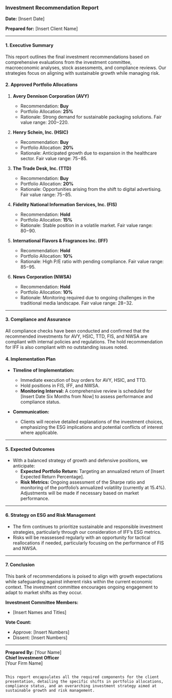### Investment Recommendation Report

**Date:** [Insert Date]

**Prepared for:** [Insert Client Name]

---

#### 1. Executive Summary
This report outlines the final investment recommendations based on comprehensive evaluations from the investment committee, macroeconomic analyses, stock assessments, and compliance reviews. Our strategies focus on aligning with sustainable growth while managing risk.

#### 2. Approved Portfolio Allocations
1. **Avery Dennison Corporation (AVY)**
   - Recommendation: **Buy**
   - Portfolio Allocation: **25%**
   - Rationale: Strong demand for sustainable packaging solutions. Fair value range: $200-$220.
   
2. **Henry Schein, Inc. (HSIC)**
   - Recommendation: **Buy**
   - Portfolio Allocation: **20%**
   - Rationale: Anticipated growth due to expansion in the healthcare sector. Fair value range: $75-$85.
   
3. **The Trade Desk, Inc. (TTD)**
   - Recommendation: **Buy**
   - Portfolio Allocation: **20%**
   - Rationale: Opportunities arising from the shift to digital advertising. Fair value range: $75-$85.
   
4. **Fidelity National Information Services, Inc. (FIS)**
   - Recommendation: **Hold**
   - Portfolio Allocation: **15%**
   - Rationale: Stable position in a volatile market. Fair value range: $80-$90.
   
5. **International Flavors & Fragrances Inc. (IFF)**
   - Recommendation: **Hold**
   - Portfolio Allocation: **10%**
   - Rationale: High P/E ratio with pending compliance. Fair value range: $85-$95.
   
6. **News Corporation (NWSA)**
   - Recommendation: **Hold**
   - Portfolio Allocation: **10%**
   - Rationale: Monitoring required due to ongoing challenges in the traditional media landscape. Fair value range: $28-$32.

---

#### 3. Compliance and Assurance
All compliance checks have been conducted and confirmed that the recommended investments for AVY, HSIC, TTD, FIS, and NWSA are compliant with internal policies and regulations. The hold recommendation for IFF is also compliant with no outstanding issues noted.

#### 4. Implementation Plan
- **Timeline of Implementation:**
   - Immediate execution of buy orders for AVY, HSIC, and TTD.
   - Hold positions in FIS, IFF, and NWSA.
   - **Monitoring Interval:** A comprehensive review is scheduled for [Insert Date Six Months from Now] to assess performance and compliance status.

- **Communication:**
   - Clients will receive detailed explanations of the investment choices, emphasizing the ESG implications and potential conflicts of interest where applicable.

---

#### 5. Expected Outcomes
- With a balanced strategy of growth and defensive positions, we anticipate:
   - **Expected Portfolio Return:** Targeting an annualized return of [Insert Expected Return Percentage].
   - **Risk Metrics:** Ongoing assessment of the Sharpe ratio and monitoring of the portfolio’s annualized volatility (currently at 15.4%). Adjustments will be made if necessary based on market performance.

---

#### 6. Strategy on ESG and Risk Management
- The firm continues to prioritize sustainable and responsible investment strategies, particularly through our consideration of IFF’s ESG metrics. 
- Risks will be reassessed regularly with an opportunity for tactical reallocations if needed, particularly focusing on the performance of FIS and NWSA.

---

#### 7. Conclusion
This bank of recommendations is poised to align with growth expectations while safeguarding against inherent risks within the current economic context. The investment committee encourages ongoing engagement to adapt to market shifts as they occur.

**Investment Committee Members:**
- [Insert Names and Titles]

**Vote Count:**
- Approve: [Insert Numbers]
- Dissent: [Insert Numbers]

---

**Prepared By:** [Your Name]  
**Chief Investment Officer**  
[Your Firm Name]
```

This report encapsulates all the required components for the client presentation, detailing the specific shifts in portfolio allocations, compliance status, and an overarching investment strategy aimed at sustainable growth and risk management.